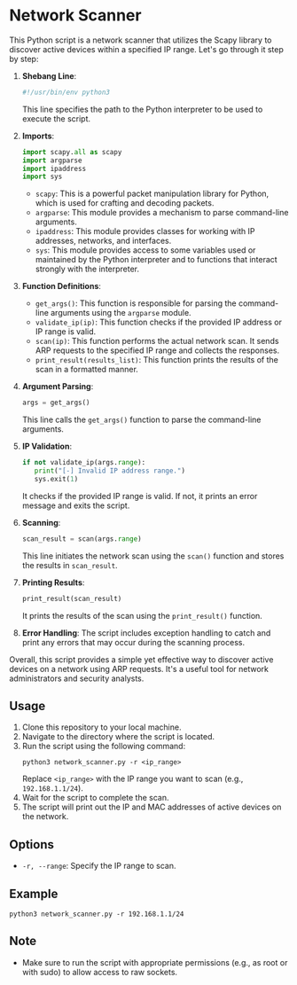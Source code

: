 # Network Scanner

This Python script is a network scanner that utilizes the Scapy library to discover active devices within a specified IP range. Let's go through it step by step:

1. **Shebang Line**:
    ```python
    #!/usr/bin/env python3
    ```
    This line specifies the path to the Python interpreter to be used to execute the script.

2. **Imports**:
    ```python
    import scapy.all as scapy
    import argparse
    import ipaddress
    import sys
    ```
    - `scapy`: This is a powerful packet manipulation library for Python, which is used for crafting and decoding packets.
    - `argparse`: This module provides a mechanism to parse command-line arguments.
    - `ipaddress`: This module provides classes for working with IP addresses, networks, and interfaces.
    - `sys`: This module provides access to some variables used or maintained by the Python interpreter and to functions that interact strongly with the interpreter.

3. **Function Definitions**:
    - `get_args()`: This function is responsible for parsing the command-line arguments using the `argparse` module.
    - `validate_ip(ip)`: This function checks if the provided IP address or IP range is valid.
    - `scan(ip)`: This function performs the actual network scan. It sends ARP requests to the specified IP range and collects the responses.
    - `print_result(results_list)`: This function prints the results of the scan in a formatted manner.

4. **Argument Parsing**:
    ```python
    args = get_args()
    ```
    This line calls the `get_args()` function to parse the command-line arguments.

5. **IP Validation**:
    ```python
    if not validate_ip(args.range):
       print("[-] Invalid IP address range.")
       sys.exit(1)
    ```
    It checks if the provided IP range is valid. If not, it prints an error message and exits the script.

6. **Scanning**:
    ```python
    scan_result = scan(args.range)
    ```
    This line initiates the network scan using the `scan()` function and stores the results in `scan_result`.

7. **Printing Results**:
    ```python
    print_result(scan_result)
    ```
    It prints the results of the scan using the `print_result()` function.

8. **Error Handling**:
    The script includes exception handling to catch and print any errors that may occur during the scanning process.

Overall, this script provides a simple yet effective way to discover active devices on a network using ARP requests. It's a useful tool for network administrators and security analysts.

## Usage

1. Clone this repository to your local machine.
2. Navigate to the directory where the script is located.
3. Run the script using the following command:
   ```
   python3 network_scanner.py -r <ip_range>
   ```
   Replace `<ip_range>` with the IP range you want to scan (e.g., `192.168.1.1/24`).
4. Wait for the script to complete the scan.
5. The script will print out the IP and MAC addresses of active devices on the network.

## Options

- `-r, --range`: Specify the IP range to scan.

## Example

```
python3 network_scanner.py -r 192.168.1.1/24
```

## Note

- Make sure to run the script with appropriate permissions (e.g., as root or with sudo) to allow access to raw sockets.
